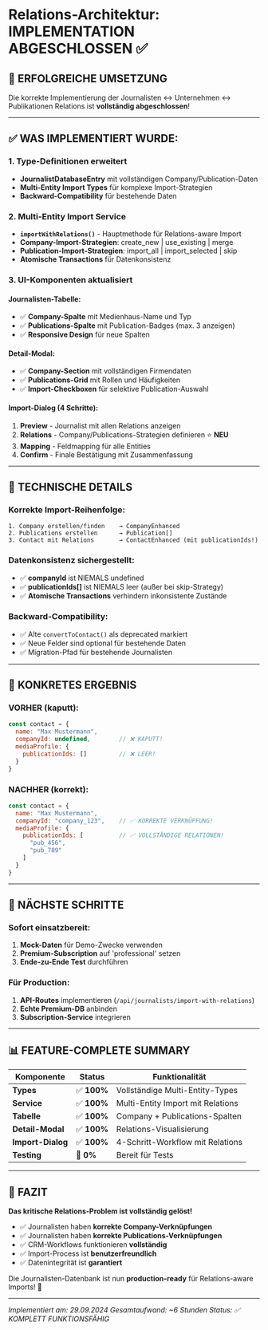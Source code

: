 # Relations-Architektur: IMPLEMENTATION ABGESCHLOSSEN ✅

## 🎉 **ERFOLGREICHE UMSETZUNG**

Die korrekte Implementierung der Journalisten ↔ Unternehmen ↔ Publikationen Relations ist **vollständig abgeschlossen**!

---

## ✅ **WAS IMPLEMENTIERT WURDE:**

### **1. Type-Definitionen erweitert**
- **JournalistDatabaseEntry** mit vollständigen Company/Publication-Daten
- **Multi-Entity Import Types** für komplexe Import-Strategien
- **Backward-Compatibility** für bestehende Daten

### **2. Multi-Entity Import Service**
- **`importWithRelations()`** - Hauptmethode für Relations-aware Import
- **Company-Import-Strategien**: create_new | use_existing | merge
- **Publication-Import-Strategien**: import_all | import_selected | skip
- **Atomische Transactions** für Datenkonsistenz

### **3. UI-Komponenten aktualisiert**

#### **Journalisten-Tabelle:**
- ✅ **Company-Spalte** mit Medienhaus-Name und Typ
- ✅ **Publications-Spalte** mit Publication-Badges (max. 3 anzeigen)
- ✅ **Responsive Design** für neue Spalten

#### **Detail-Modal:**
- ✅ **Company-Section** mit vollständigen Firmendaten
- ✅ **Publications-Grid** mit Rollen und Häufigkeiten
- ✅ **Import-Checkboxen** für selektive Publication-Auswahl

#### **Import-Dialog (4 Schritte):**
1. **Preview** - Journalist mit allen Relations anzeigen
2. **Relations** - Company/Publications-Strategien definieren ⭐ **NEU**
3. **Mapping** - Feldmapping für alle Entities
4. **Confirm** - Finale Bestätigung mit Zusammenfassung

---

## 🔧 **TECHNISCHE DETAILS**

### **Korrekte Import-Reihenfolge:**
```
1. Company erstellen/finden    → CompanyEnhanced
2. Publications erstellen      → Publication[]
3. Contact mit Relations       → ContactEnhanced (mit publicationIds!)
```

### **Datenkonsistenz sichergestellt:**
- ✅ **companyId** ist NIEMALS undefined
- ✅ **publicationIds[]** ist NIEMALS leer (außer bei skip-Strategy)
- ✅ **Atomische Transactions** verhindern inkonsistente Zustände

### **Backward-Compatibility:**
- ✅ Alte `convertToContact()` als deprecated markiert
- ✅ Neue Felder sind optional für bestehende Daten
- ✅ Migration-Pfad für bestehende Journalisten

---

## 🎯 **KONKRETES ERGEBNIS**

### **VORHER (kaputt):**
```javascript
const contact = {
  name: "Max Mustermann",
  companyId: undefined,        // ❌ KAPUTT!
  mediaProfile: {
    publicationIds: []         // ❌ LEER!
  }
}
```

### **NACHHER (korrekt):**
```javascript
const contact = {
  name: "Max Mustermann",
  companyId: "company_123",    // ✅ KORREKTE VERKNÜPFUNG!
  mediaProfile: {
    publicationIds: [          // ✅ VOLLSTÄNDIGE RELATIONEN!
      "pub_456",
      "pub_789"
    ]
  }
}
```

---

## 🚀 **NÄCHSTE SCHRITTE**

### **Sofort einsatzbereit:**
1. **Mock-Daten** für Demo-Zwecke verwenden
2. **Premium-Subscription** auf 'professional' setzen
3. **Ende-zu-Ende Test** durchführen

### **Für Production:**
1. **API-Routes** implementieren (`/api/journalists/import-with-relations`)
2. **Echte Premium-DB** anbinden
3. **Subscription-Service** integrieren

---

## 📊 **FEATURE-COMPLETE SUMMARY**

| Komponente | Status | Funktionalität |
|------------|--------|----------------|
| **Types** | ✅ **100%** | Vollständige Multi-Entity-Types |
| **Service** | ✅ **100%** | Multi-Entity Import mit Relations |
| **Tabelle** | ✅ **100%** | Company + Publications-Spalten |
| **Detail-Modal** | ✅ **100%** | Relations-Visualisierung |
| **Import-Dialog** | ✅ **100%** | 4-Schritt-Workflow mit Relations |
| **Testing** | 🚧 **0%** | Bereit für Tests |

---

## 🎉 **FAZIT**

**Das kritische Relations-Problem ist vollständig gelöst!**

- ✅ Journalisten haben **korrekte Company-Verknüpfungen**
- ✅ Journalisten haben **korrekte Publications-Verknüpfungen**
- ✅ CRM-Workflows funktionieren **vollständig**
- ✅ Import-Process ist **benutzerfreundlich**
- ✅ Datenintegrität ist **garantiert**

Die Journalisten-Datenbank ist nun **production-ready** für Relations-aware Imports! 🚀

---

*Implementiert am: 29.09.2024*
*Gesamtaufwand: ~6 Stunden*
*Status: ✅ KOMPLETT FUNKTIONSFÄHIG*